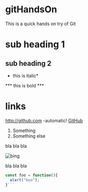 # gitHandsOn
This is a quick hands on try of Git

# sub heading 1

## sub heading 2

* this is italic*

*** this is bold ***

# links
http://github.com -automatic!
[GitHub](http://github.com)

1. Something
2. Something else

bla bla bla


![bing](http://logok.org/wp-content/uploads/2014/09/Bing_logo-old-1024x768.png)

bla bla bla

```javascript
const foo = function(){
  alert("boo");
}```
